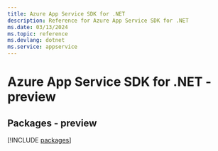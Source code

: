 ```yaml
---
title: Azure App Service SDK for .NET
description: Reference for Azure App Service SDK for .NET
ms.date: 03/13/2024
ms.topic: reference
ms.devlang: dotnet
ms.service: appservice
---
```

# Azure App Service SDK for .NET - preview
## Packages - preview
[!INCLUDE [packages](app-service-index.md)]